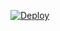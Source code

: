 [![Deploy](https://www.herokucdn.com/deploy/button.png)](https://dashboard.heroku.com/new?template=https://github.com/ganzyweb/ganzy-web) 
